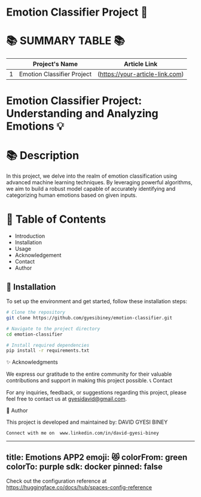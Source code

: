 # Emotion Classifier Project 🚀

📚 **SUMMARY TABLE 📚**
=========================
|  | Project's Name          | Article Link                                                  | 
|:-:|:------------------------:|:--------------------------------------------------------------:|
| 1 | Emotion Classifier Project|  (https://your-article-link.com)                             | 

# Emotion Classifier Project: Understanding and Analyzing Emotions 💡

📚 **Description**
=======================
In this project, we delve into the realm of emotion classification using advanced machine learning techniques. By leveraging powerful algorithms, we aim to build a robust model capable of accurately identifying and categorizing human emotions based on given inputs.

📖 **Table of Contents**
=======================
- Introduction
- Installation
- Usage
- Acknowledgement
- Contact
- Author

🔧 **Installation**
---------------------
To set up the environment and get started, follow these installation steps:

```bash
# Clone the repository
git clone https://github.com/gyesibiney/emotion-classifier.git

# Navigate to the project directory
cd emotion-classifier

# Install required dependencies
pip install -r requirements.txt

```

✨ Acknowledgments

We express our gratitude to the entire community for their valuable contributions and support in making this project possible.
📞 Contact

For any inquiries, feedback, or suggestions regarding this project, please feel free to contact us at gyesidavid@gmail.com.


👥 Author

This project is developed and maintained by:
DAVID GYESI BINEY

    
    Connect with me on  www.linkedin.com/in/david-gyesi-biney
    












---
title: Emotions APP2
emoji: 😻
colorFrom: green
colorTo: purple
sdk: docker
pinned: false
---

Check out the configuration reference at https://huggingface.co/docs/hub/spaces-config-reference

